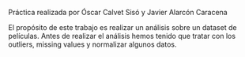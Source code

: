 Práctica realizada por Óscar Calvet Sisó y Javier Alarcón Caracena

El propósito de este trabajo es realizar un análisis sobre un dataset de películas. Antes de realizar el análisis hemos tenido que tratar con los outliers, missing values y normalizar algunos datos.
